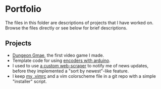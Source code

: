 # Portfolio

The files in this folder are descriptions of projects that I have worked on. Browse the files directly or see below for brief descriptions.

## Projects

- [Dungeon Gmae](dungeon-gmae/), the first video game I made.
- Template code for using [encoders with arduino](arduino-encoder/).
- I used to use [a custom web-scraper](mythic-updater/) to notify me of news updates, before they implemented a "sort by newest"-like feature.
- I keep [my .vimrc](vimrcgit/) and a vim colorscheme file in a git repo with a simple "installer" script.
